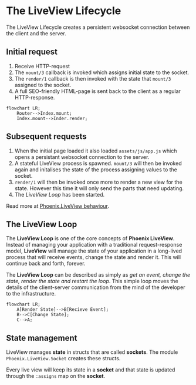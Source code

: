 # The LiveView Lifecycle

The LiveView Lifecycle creates a persistent websocket connection between the client and the server.

## Initial request

1. Receive HTTP-request
2. The `mount/3` callback is invoked which assigns initial state to the socket.
3. The `render/1` callback is then invoked with the state that `mount/3` assigned to the socket.
4. A full SEO-friendly HTML-page is sent back to the client as a regular HTTP-response.

```mermaid
flowchart LR;
    Router-->Index.mount;
    Index.mount-->Inder.render;
```

## Subsequent requests

1. When the initial page loaded it also loaded `assets/js/app.js` which opens a persistant websocket connection to the server.
2. A stateful LiveView process is spawned. `mount/3` will then be invoked again and initalises the state of the process assigning values to the socket.
3. `render/1` will then be invoked once more to render a new view for the state. However this time it will only send the parts that need updating.
4. The *LiveView Loop* has been started.

Read more at [Phoenix.LiveView behaviour](https://pragmaticstudio.com/tutorials/the-life-cycle-of-a-phoenix-liveview).

## The LiveView Loop

The **LiveView Loop** is one of the core concepts of **Phoenix LiveView**. Instead of managing your application with a traditional request-response model, **LiveView** will manage the state of your application in a long-lived process that will receive events, change the state and render it. This will continue back and forth, forever.

The **LiveView Loop** can be described as simply as *get an event, change the state, render the state and restart the loop*. This simple loop moves the details of the client-server communication from the mind of the developer to the infrastructure.

```mermaid
flowchart LR;
    A[Render State]-->B[Recieve Event];
    B-->C[Change State];
    C-->A;
```

## State management

LiveView manages **state** in structs that are called **sockets**. The module `Phoenix.LiveView.Socket` creates these structs.

Every live view will keep its state in a **socket** and that state is updated through the `:assigns` map on the **socket**.